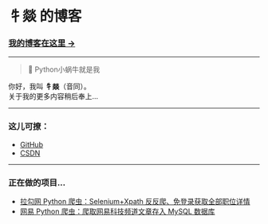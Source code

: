 # 牜燚 的博客

### [我的博客在这里 &rarr;](https://newyee1994.github.io)

- - -
> 🐌 Python小蜗牛就是我

你好，我叫 **牜燚**（音同）。<br/>
关于我的更多内容稍后奉上...

- - -
### 这儿可撩：
- [GitHub](https://github.com/Newyee1994)
- [CSDN](https://blog.csdn.net/Newyee)

- - -
### 正在做的项目...
- [拉勾网 Python 爬虫：Selenium+Xpath 反反爬、免登录获取全部职位详情](https://blog.csdn.net/Newyee/article/details/88577868)
- [网易 Python 爬虫：爬取网易科技频道文章存入 MySQL 数据库](https://blog.csdn.net/Newyee/article/details/88702399)
